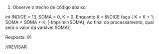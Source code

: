 1)	Observe o trecho de código abaixo: 

int INDICE = 13, SOMA = 0, K = 0; 
Enquanto K < INDICE faça {
   K = K + 1; 
   SOMA = SOMA + K; 
   }
Imprimir(SOMA); 
Ao final do processamento, qual será o valor da variável SOMA? 

Resposta: 91

//REVISAR 